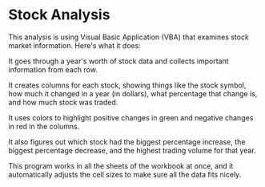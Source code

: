 # Stock Analysis
This analysis is using Visual Basic Application (VBA) that examines stock market information. Here's what it does:

It goes through a year's worth of stock data and collects important information from each row.

It creates columns for each stock, showing things like the stock symbol, how much it changed in a year (in dollars), what percentage that change is, and how much stock was traded.

It uses colors to highlight positive changes in green and negative changes in red in the columns.

It also figures out which stock had the biggest percentage increase, the biggest percentage decrease, and the highest trading volume for that year.

This program works in all the sheets of the workbook at once, and it automatically adjusts the cell sizes to make sure all the data fits nicely.

